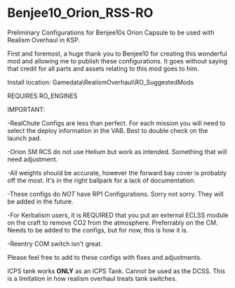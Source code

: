 # Benjee10_Orion_RSS-RO
Preliminary Configurations for Benjee10s Orion Capsule to be used with Realism Overhaul in KSP. 

First and foremost, a huge thank you to Benjee10 for creating this wonderful mod and allowing me to publish these configurations. 
It goes without saying that credit for all parts and assets relating to this mod goes to him. 

Install location: Gamedata\RealismOverhaul\RO_SuggestedMods

REQUIRES RO_ENGINES

IMPORTANT:

-RealChute Configs are less than perfect. For each mission you will need to select the deploy information in the VAB. Best to double check on the launch pad.

-Orion SM RCS do not use Helium but work as intended. Something that will need adjustment. 

-All weights should be accurate, however the forward bay cover is probably off the most. It's in the right ballpark for a lack of documentation. 

-These configs do *NOT* have RP1 Configurations. Sorry not sorry. They will be added in the future. 

-For Kerbalism users, it is REQUIRED that you put an external ECLSS module on the craft to remove CO2 from the atmosphere. Preferrably on the CM. Needs to be added to the configs, but for now, this is how it is. 

-Reentry COM switch isn't great. 

Please feel free to add to these configs with fixes and adjustments.

ICPS tank works **ONLY** as an ICPS Tank. Cannot be used as the DCSS. This is a limitation in how realism overhaul treats tank switches. 
